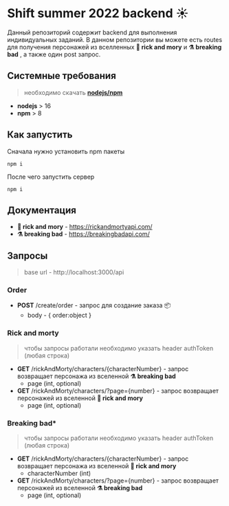 # **Shift summer 2022 backend ☀️**

Данный репозиторий содержит backend для выполнения индивидуальных заданий. В данном репозитории вы можете есть routes для получения персонажей из вселленных **🧪 rick and mory** и **⚗️ breaking bad** , a также один post запрос.

## Системные требования

> необходимо скачать [**nodejs/npm**](https://nodejs.org/en/download/)

- **nodejs** > 16
- **npm** > 8

## Как запустить

Сначала нужно установить npm пакеты

```
npm i
```

После чего запустить сервер

```
npm i
```

## Документация

- **🧪 rick and mory** - https://rickandmortyapi.com/
- **⚗️ breaking bad** - https://breakingbadapi.com/

## Запросы

> base url - http://localhost:3000/api

### Order

- **POST** /create/order - запрос для создание заказа 📦
  - body - { order:object }

### Rick and morty

> чтобы запросы работали необходимо указать header authToken (любая строка)

- **GET** /rickAndMorty/characters/{characterNumber} - запрос возвращает персонажа из вселенной **⚗️ breaking bad**
  - page (int, optional)
- **GET** /rickAndMorty/characters/?page={number} - запрос возвращает персонажей из вселенной **🧪 rick and mory**
  - page (int, optional)

### Breaking bad\*

> чтобы запросы работали необходимо указать header authToken (любая строка)

- **GET** /rickAndMorty/characters/{characterNumber} - запрос возвращает персонажа из вселенной **🧪 rick and mory**
  - characterNumber (int)
- **GET** /rickAndMorty/characters/?page={number} - запрос возвращает персонажей из вселенной **⚗️ breaking bad**
  - page (int, optional)
